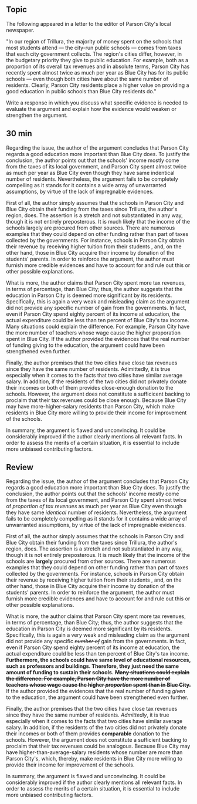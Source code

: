 ## Topic

The following appeared in a letter to the editor of Parson City's local newspaper.

"In our region of Trillura, the majority of money spent on the schools that most students attend — the city-run public schools — comes from taxes that each city government collects. The region's cities differ, however, in the budgetary priority they give to public education. For example, both as a proportion of its overall tax revenues and in absolute terms, Parson City has recently spent almost twice as much per year as Blue City has for its public schools — even though both cities have about the same number of residents. Clearly, Parson City residents place a higher value on providing a good education in public schools than Blue City residents do."

Write a response in which you discuss what specific evidence is needed to evaluate the argument and explain how the evidence would weaken or strengthen the argument.

## 30 min

Regarding the issue, the author of the argument concludes that Parson City regards a good education more important than Blue City does. To justify the conclusion, the author points out that the schools' income mostly come from the taxes of its local government, and Parson City spent almost twice as much per year as Blue City even though they have same indentical number of residents. Nevertheless, the argument fails to be completely compelling as it stands for it contains a wide array of unwarranted assumptions, by virtue of the lack of impregnable evidences.

First of all, the author simply assumes that the schools in Parson City and Blue City obtain their funding from the taxes since Trillura, the author's region, does. The assertion is a stretch and not substantiated in any way, though it is not entirely preposterous. It is much likely that the income of the schools largely are procured from other sources. There are numerous examples that they could depend on other funding rather than part of taxes collected by the governments. For instance, schools in Parson City obtain their revenue by receiving higher tuition from their students , and, on the other hand, those in Blue City acquire their income by donation of the students' parents. In order to reinforce the argument, the author must furnish more credible evidences and have to account for and rule out this or other possible explanations.

What is more, the author claims that Parson City spent more tax revenues, in terms of percentage, than Blue City; thus, the author suggests that the education in Parson City is deemed more significant by its residents. Specifically, this is again a very weak and misleading claim as the argument did not provide any specific number of gain from the governments. In fact, even if Parson City spend eighty percent of its income at education, the actual expenditure could be less than ten percent of Blue City's tax income. Many situations could explain the difference. For example, Parson City have the more number of teachers whose wage cause the higher proporation spent in Blue City. If the author provided the evidences that the real number of funding giving to the education, the argument could have been strengthened even further.

Finally, the author premises that the two cities have close tax revenues since they have the same number of residents. Adimittedly, it is true especially when it comes to the facts that two cities have similar average salary. In addition, if the residents of the two cities did not privately donate their incomes or both of them provides close-enough donation to the schools. However, the argument does not constitute a sufficicent backing to proclaim that their tax revenues could be close enough. Because Blue City may have more-higher-salary residents than Parson City, which make residents in Blue City more willing to provide their income for improvement of the schools.

In summary, the argument is flawed and unconvincing. It could be considerably improved if the author clearly mentions all relevant facts. In order to assess the merits of a certain situation, it is essential to include more unbiased contributing factors.

## Review

Regarding the issue, the author of the argument concludes that Parson City regards a good education more important than Blue City does. To justify the conclusion, the author points out that the schools' income mostly come from the taxes of its local government, and Parson City spent almost twice of *proportion of tax revenues*  as much per year as Blue City even though they have same *identical* number of residents. Nevertheless, the argument fails to be completely compelling as it stands for it contains a wide array of unwarranted assumptions, by virtue of the lack of impregnable evidences.

First of all, the author simply assumes that the schools in Parson City and Blue City obtain their funding from the taxes since Trillura, the author's region, does. The assertion is a stretch and not substantiated in any way, though it is not entirely preposterous. It is much likely that the income of the schools are **largely** procured from other sources. There are numerous examples that they could depend on other funding rather than part of taxes collected by the governments. For instance, schools in Parson City obtain their revenue by receiving higher tuition from their students , and, on the other hand, those in Blue City acquire their income by donation of the students' parents. In order to reinforce the argument, the author must furnish more credible evidences and have to account for and rule out this or other possible explanations.

What is more, the author claims that Parson City spent more tax revenues, in terms of percentage, than Blue City; thus, the author suggests that the education in Parson City is deemed more significant by its residents. Specifically, this is again a very weak and misleading claim as the argument did not provide any specific *~~number of~~* gain from the governments. In fact, even if Parson City spend eighty percent of its income at education, the actual expenditure could be less than ten percent of Blue City's tax income. **Furthermore, the schools could have same level of educational resources, such as professors and buildings. Therefore, they just need the same amount of funding to sustain their schools.**  **~~Many situations could explain the difference. For example, Parson City have the more number of teachers whose wage cause the higher *proportion* spent than in Blue City.~~** If the author provided the evidences that the real number of funding *given* to the education, the argument could have been strengthened even further.

Finally, the author premises that the two cities have close tax revenues since they have the same number of residents. *Admittedly*, it is true especially when it comes to the facts that two cities have similar average salary. In addition, if the residents of the two cities did not privately donate their incomes or both of them provides **comparable** donation to the schools. However, the argument does not constitute a sufficient backing to proclaim that their tax revenues could be analogous. Because Blue City may have higher-than-average-salary residents whose number are more than Parson City's, which, thereby, make residents in Blue City more willing to provide their income for improvement of the schools.

In summary, the argument is flawed and unconvincing. It could be considerably improved if the author clearly mentions all relevant facts. In order to assess the merits of a certain situation, it is essential to include more unbiased contributing factors.